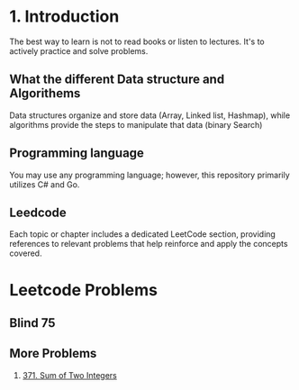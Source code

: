 # 1. Introduction

The best way to learn is not to read books or listen to lectures. It's to actively practice and solve problems.

## What the different Data structure and Algorithems

Data structures organize and store data (Array, Linked list, Hashmap), while algorithms provide the steps to manipulate that data (binary Search)

## Programming language

You may use any programming language; however, this repository primarily utilizes C# and Go.

## Leedcode

Each topic or chapter includes a dedicated LeetCode section, providing references to relevant problems that help reinforce and apply the concepts covered.

# Leetcode Problems

## Blind 75

## More Problems

1. [371. Sum of Two Integers](https://leetcode.com/problems/sum-of-two-integers/description/)
